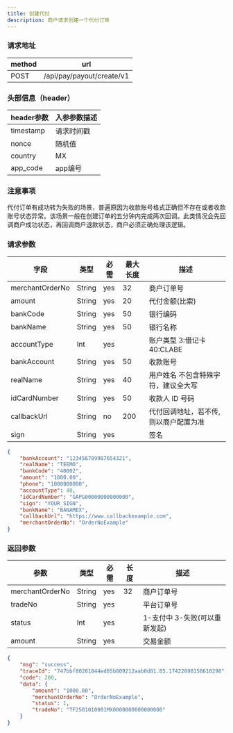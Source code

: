 ```yaml
---
title: 创建代付
description: 商户请求创建一个代付订单
---
```


### 请求地址

| method | url                       |
| ------ | ------------------------- |
| POST   | /api/pay/payout/create/v1 |

### 头部信息（header）

| header参数                  | 入参参数描述 |
|---------------------------|------|
| timestamp                 | 请求时间戳 |
| nonce                     | 随机值  |
| country                   | MX |
| app_code                  | app编号 |

### 注意事项
代付订单有成功转为失败的场景，普遍原因为收款账号格式正确但不存在或者收款账号状态异常。该场景一般在创建订单的五分钟内完成两次回调。此类情况会先回调商户成功状态，再回调商户退款状态，商户必须正确处理该逻辑。
### 请求参数

| 字段              | 类型   | 必需  | 最大长度 | 描述                   |
|-----------------| ------ |-----|------|----------------------|
| merchantOrderNo | String | yes | 32   | 商户订单号                |
| amount          | String | yes | 20   | 代付金额(比索)             |
| bankCode        | String | yes | 50   | 银行编码                 |
| bankName        | String | yes | 50   | 银行名称                 |
| accountType     | Int    | yes |      | 账户类型 3:借记卡 40:CLABE  |
| bankAccount     | String | yes | 50   | 收款账号                 |
| realName        | String | yes | 40   | 用户姓名 不包含特殊字符，建议全大写   |
| idCardNumber    | String | yes | 50   | 收款人 ID 号码            |
| callbackUrl     | String | no  | 200  | 代付回调地址，若不传, 则以商户配置为准 |
| sign            | String | yes |      | 签名                   |

```json title=请求示例
{
    "bankAccount": "123456789987654321",
    "realName": "TEEMO",
    "bankCode": "40002",
    "amount": "1000.00",
    "phone": "1000000000",
    "accountType": 40,
    "idCardNumber": "GAPG00000000000000",
    "sign": "YOUR_SIGN",
    "bankName": "BANAMEX",
    "callbackUrl": "https://www.callbackexample.com",
    "merchantOrderNo": "OrderNoExample"
}
```

### 返回参数

| 参数            | 类型   | 必需 | 长度 | 描述                          |
| --------------- | ------ | ---- | ---- | ----------------------------- |
| merchantOrderNo | String | yes  | 32   | 商户订单号                    |
| tradeNo         | String | yes  |      | 平台订单号                    |
| status          | Int | yes  |      | 1-支付中 3-失败(可以重新发起) |
| amount          | String | yes  |      | 交易金额                      |

```json title=返回示例
{
    "msg": "success",
    "traceId": "747bbf80261844ed85b809212aab0d81.85.17422898158610298",
    "code": 200,
    "data": {
        "amount": "1000.00",
        "merchantOrderNo": "OrderNoExample",
        "status": 1,
        "tradeNo": "TF2501010001MX0000000000000000"
    }
}
```
